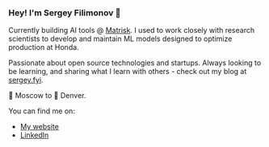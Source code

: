 ### Hey! I'm Sergey Filimonov 👋

Currently building AI tools @ [Matrisk](https://www.matrisk.ai/filings-ai).  I used to work closely with research scientists to develop and maintain ML models designed to optimize production at Honda. 

Passionate about open source technologies and startups. Always looking to be learning, and sharing what I learn with others - check out my blog at [sergey.fyi](https://www.sergey.fyi/articles).

 🛫 Moscow to 🛬 Denver.

You can find me on:

- [My website](https://www.sergey.fyi)
- [LinkedIn](https://www.linkedin.com/in/sergey-osu/)



